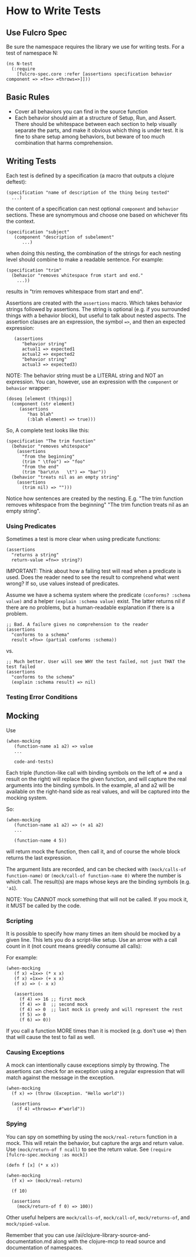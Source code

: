 # How to Write Tests

## Use Fulcro Spec

Be sure the namespace requires the library we use for writing tests. For a test of namespace N:

```
(ns N-test
  (:require 
    [fulcro-spec.core :refer [assertions specification behavior component => =fn=> =throws=>]]))
```

## Basic Rules

* Cover all behaviors you can find in the source function
* Each behavior should aim at a structure of Setup, Run, and Assert. There should be whitespace between each section to
  help visually separate the parts, and make it obvious which thing is under test. It is fine to share setup among
  behaviors, but beware of too much combination that harms comprehension.

## Writing Tests

Each test is defined by a specification (a macro that outputs a clojure deftest):

```
(specification "name of description of the thing being tested" 
  ...)
```

the content of a specification can nest optional `component` and `behavior` sections. These are synomymous and choose
one based on whichever fits the context.

```
(specification "subject" 
   (component "description of subelement"
      ...)
```

when doing this nesting, the combination of the strings for each nesting level should combine to make a readable
sentence. For example:

```
(specification "trim" 
  (behavior "removes whitespace from start and end."
    ...))
```

results in "trim removes whitespace from start and end".

Assertions are created with the `assertions` macro. Which takes behavior strings followed by assertions. The string is
optional (e.g. if you surrounded things with a behavior block), but useful to talk about nested aspects. The assertion
clauses are an expression, the symbol `=>`, and then an expected expression:

```
   (assertions 
      "behavior string"
      actual1 => expected1
      actual2 => expected2
      "behavior string"
      actual3 => expected3)
```

NOTE: The behavior string must be a LITERAL string and NOT an expression. You can, however, use an
expression with the `component` or `behavior` wrapper:

```
(doseq [element (things)]
  (component (str element)
     (assertions
        "has blah"
        (:blah element) => true)))
```

So, A complete test looks like this:

```
(specification "The trim function" 
  (behavior "removes whitespace"
    (assertions
      "from the beginning"
      (trim " \tfoo") => "foo"
      "from the end"
      (trim "bar\n\n   \t") => "bar"))
  (behavior "treats nil as an empty string"
    (assertions
      (trim nil) => "")))
```

Notice how sentences are created by the nesting. E.g.
"The trim function removes whitespace from the beginning"
"The trim function treats nil as an empty string".

### Using Predicates

Sometimes a test is more clear when using predicate functions:

```
(assertions
  "returns a string"
  return-value =fn=> string?)
```

IMPORTANT: Think about how a failing test will read when a predicate is used. Does the reader need to see the result to
comprehend what went wrong? If so, use values instead of predicates.

Assume we have a schema system where the predicate `(conforms? :schema value)` and a helper `(explain :schema value)`
exist. The latter returns nil if there are no problems, but a human-readable explanation if there is a problem.

```
;; Bad. A failure gives no comprehension to the reader
(assertions
  "conforms to a schema"
  result =fn=> (partial comforms :schema))
```

vs.

```
;; Much better. User will see WHY the test failed, not just THAT the test failed
(assertions
  "conforms to the schema"
  (explain :schema result) => nil)
```

### Testing Error Conditions

## Mocking

Use 

```
(when-mocking
   (function-name a1 a2) => value
   ...

   code-and-tests)
```

Each triple (function-like call with binding symbols on the left of => and a result on the right) will replace the given
function, and will capture the real arguments into the binding symbols. In the example, a1 and a2 will be available on the 
right-hand side as real values, and will be captured into the mocking system.

So:

```
(when-mocking
   (function-name a1 a2) => (+ a1 a2)
   ...

   (function-name 4 5))
```

will return mock the function, then call it, and of course the whole block returns the last expression.

The argument lists are recorded, and can be checked with `(mock/calls-of function-name)` or `(mock/call-of function-name 0)`
where the number is which call. The result(s) are maps whose keys are the binding symbols (e.g. `'a1`).

NOTE: You CANNOT mock something that will not be called. If you mock it, it MUST be called by the code.

### Scripting 

It is possible to specify how many times an item should be mocked by a given line. This lets you do a script-like setup. Use
an arrow with a call count in it (not count means greedily consume all calls):

For example:

```
(when-mocking
   (f x) =1x=> (* x x)
   (f x) =1x=> (+ x x)
   (f x) => (- x x)

   (assertions
     (f 4) => 16 ;; first mock
     (f 4) => 8  ;; second mock
     (f 4) => 0  ;; last mock is greedy and will represent the rest
     (f 5) => 0
     (f 6) => 0))
```

If you call a function MORE times than it is mocked (e.g. don't use =>) then that will cause the test to fail as well.


### Causing Exceptions

A mock can intentionally cause exceptions simply by throwing. The assertions can check for an exception using a 
regular expression that will match against the message in the exception.

```
(when-mocking
  (f x) => (throw (Exception. "Hello world"))

  (assertions
    (f 4) =throws=> #"world"))
```

### Spying

You can spy on something by using the `mock/real-return` function in a mock. This will retain the behavior, but capture the args and return value. Use `(mock/return-of f ncall)` to see the return value. See `(require [fulcro-spec.mocking :as mock])`

```
(defn f [x] (* x x))

(when-mocking
  (f x) => (mock/real-return)

  (f 10)
  
  (assertions
    (mock/return-of f 0) => 100))
```

Other useful helpers are `mock/calls-of`, `mock/call-of`, `mock/returns-of`, and `mock/spied-value`.

Remember that you can use /ai/clojure-library-source-and-documentation.md along with the clojure-mcp to
read source and documentation of namespaces.
